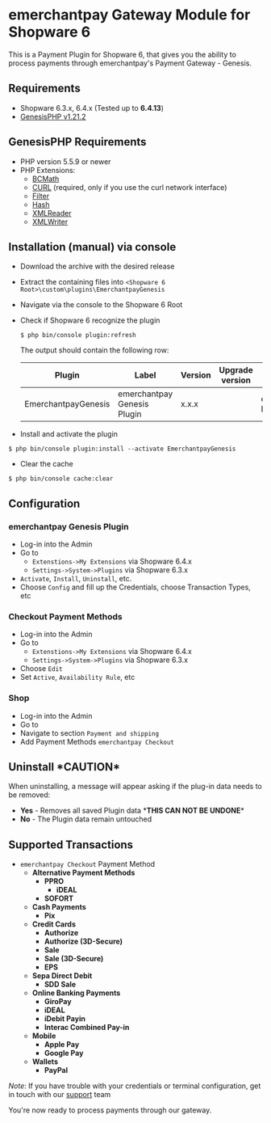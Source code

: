 emerchantpay Gateway Module for Shopware 6
=============================

This is a Payment Plugin for Shopware 6, that gives you the ability to process payments through emerchantpay's Payment Gateway - Genesis.

Requirements
------------

* Shopware 6.3.x, 6.4.x (Tested up to __6.4.13__)
* [GenesisPHP v1.21.2](https://github.com/GenesisGateway/genesis_php/releases/tag/1.21.2)

GenesisPHP Requirements
------------

* PHP version 5.5.9 or newer
* PHP Extensions:
    * [BCMath](https://php.net/bcmath)
    * [CURL](https://php.net/curl) (required, only if you use the curl network interface)
    * [Filter](https://php.net/filter)
    * [Hash](https://php.net/hash)
    * [XMLReader](https://php.net/xmlreader)
    * [XMLWriter](https://php.net/xmlwriter)

Installation (manual) via console
---------------------
* Download the archive with the desired release
* Extract the containing files into `<Shopware 6 Root>\custom\plugins\EmerchantpayGenesis`
* Navigate via the console to the Shopware 6 Root
* Check if Shopware 6 recognize the plugin

  ```$ php bin/console plugin:refresh```

  The output should contain the following row:

  | Plugin | Label | Version | Upgrade version | Author | Installed | Active | Upgradeable |
  | --- | --- | --- | --- | --- | --- | --- | --- |
  | EmerchantpayGenesis | emerchantpay Genesis Plugin | x.x.x |  | emerchantpay Ltd | No | No | No |

* Install and activate the plugin

```$ php bin/console plugin:install --activate EmerchantpayGenesis```

* Clear the cache

```$ php bin/console cache:clear```

Configuration
---------------------
### emerchantpay Genesis Plugin
* Log-in into the Admin
* Go to
  * `Extenstions->My Extensions` via Shopware 6.4.x
  * `Settings->System->Plugins` via Shopware 6.3.x
* `Activate`, `Install`, `Uninstall`, etc.
* Choose `Config` and fill up the Credentials, choose Transaction Types, etc

### Checkout Payment Methods
* Log-in into the Admin
* Go to
  * `Extenstions->My Extensions` via Shopware 6.4.x
  * `Settings->System->Plugins` via Shopware 6.3.x
* Choose `Edit`
* Set `Active`, `Availability Rule`, etc

### Shop
* Log-in into the Admin
* Go to <Your Shop>
* Navigate to section `Payment and shipping`
* Add Payment Methods `emerchantpay Checkout`

Uninstall \*CAUTION\*
---------------------
When uninstalling, a message will appear asking if the plug-in data needs to be removed:
* **Yes** - Removes all saved Plugin data \***THIS CAN NOT BE UNDONE**\*
* **No** - The Plugin data remain untouched

Supported Transactions
---------------------
* ```emerchantpay Checkout``` Payment Method
  * __Alternative Payment Methods__
    * __PPRO__
      * __iDEAL__
    * __SOFORT__
  * __Cash Payments__
    * __Pix__
  * __Credit Cards__
    * __Authorize__
    * __Authorize (3D-Secure)__
    * __Sale__
    * __Sale (3D-Secure)__
    * __EPS__
  * __Sepa Direct Debit__
    * __SDD Sale__
  * __Online Banking Payments__
    * __GiroPay__
    * __iDEAL__
    * __iDebit Payin__
    * __Interac Combined Pay-in__
  * __Mobile__
    * __Apple Pay__
    * __Google Pay__
  * __Wallets__
    * __PayPal__ 

_Note_: If you have trouble with your credentials or terminal configuration, get in touch with our [support] team

You're now ready to process payments through our gateway.

[support]: mailto:tech-support@emerchantpay.com

